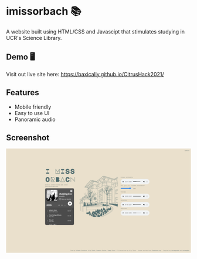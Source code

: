 
# imissorbach 📚

A website built using HTML/CSS and Javascipt that stimulates studying in UCR's Science Library.


## Demo 🖥️

Visit out live site here: https://baxically.github.io/CitrusHack2021/


## Features

- Mobile friendly
- Easy to use UI
- Panoramic audio


## Screenshot

![Home Page](https://raw.githubusercontent.com/baxically/CitrusHack2021/master/orbach.png)


